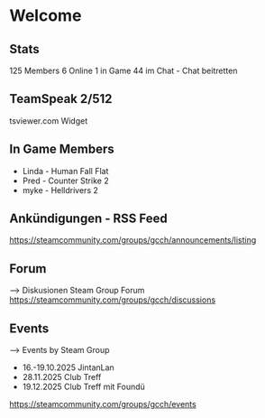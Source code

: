 # Welcome


## Stats
125 Members
6 Online
1 in Game
44 im Chat - Chat beitretten

## TeamSpeak 2/512

tsviewer.com Widget


## In Game Members

* Linda - Human Fall Flat
* Pred - Counter Strike 2
* myke - Helldrivers 2

## Ankündigungen - RSS Feed

https://steamcommunity.com/groups/gcch/announcements/listing


## Forum

--> Diskusionen Steam Group Forum
https://steamcommunity.com/groups/gcch/discussions


## Events

--> Events by Steam Group

* 16.-19.10.2025 JintanLan
* 28.11.2025 Club Treff
* 19.12.2025 Club Treff mit Foundü

https://steamcommunity.com/groups/gcch/events